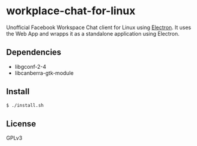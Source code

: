 # workplace-chat-for-linux

Unofficial Facebook Workspace Chat client for Linux using [Electron](http://electron.atom.io/).
It uses the Web App and wrapps it as a standalone application using Electron.

## Dependencies

- libgconf-2-4
- libcanberra-gtk-module

## Install

```bash
$ ./install.sh
```

## License

GPLv3
